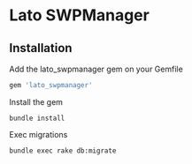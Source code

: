 # Lato SWPManager

## Installation

Add the lato_swpmanager gem on your Gemfile

```ruby
gem 'lato_swpmanager'
```

Install the gem

```console
bundle install
```

Exec migrations

```console
bundle exec rake db:migrate
```
